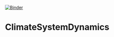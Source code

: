 [![Binder](https://mybinder.org/badge_logo.svg)](https://mybinder.org/v2/gh/shtryler/ClimateSystemDynamics/main/?labpath=Ex10_monsoon_transitions.ipynb)
# ClimateSystemDynamics
